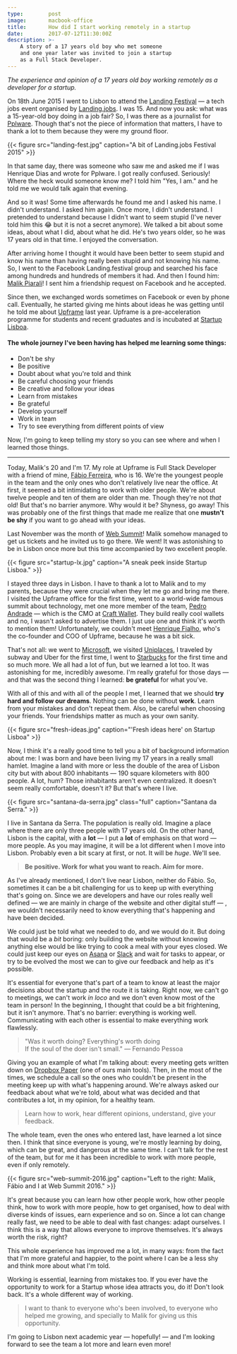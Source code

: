 ```yaml
---
type:        post
image:       macbook-office
title:       How did I start working remotely in a startup
date:        2017-07-12T11:30:00Z
description: >-
    A story of a 17 years old boy who met someone
    and one year later was invited to join a startup
    as a Full Stack Developer.
---
```


_The experience and opinion of a 17 years old boy working remotely as a developer for a startup._

On 18th June 2015 I went to Lisbon to attend the [Landing
Festival](https://festival.landing.jobs/) — a tech jobs event organised by
[Landing.jobs](https://landing.jobs/). I was 15. And now you ask: what was a
15-year-old boy doing in a job fair? So, I was there as a journalist for
[Pplware](http://pplware.sapo.pt/). Though that's not the piece of information
that matters, I have to thank a lot to them because they were my ground floor.

{{< figure
    src="landing-fest.jpg"
    caption="A bit of Landing.jobs Festival 2015" >}}

In that same day, there was someone who saw me and asked me if I was Henrique
Dias and wrote for Pplware. I got really confused. Seriously! Where the heck
would someone know me? I told him "Yes, I am." and he told me we would talk
again that evening.

And so it was! Some time afterwards he found me and I asked his name. I didn't
understand. I asked him again. Once more, I didn't understand. I pretended to
understand because I didn't want to seem stupid (I've never told him this 😂 but
it is not a secret anymore). We talked a bit about some ideas, about what I did,
about what he did. He's two years older, so he was 17 years old in that time. I
enjoyed the conversation.

After arriving home I thought it would have been better to seem stupid and know
his name than having really been stupid and not knowing his name. So, I went to
the Facebook Landing.festival group and searched his face among hundreds and
hundreds of members it had. And then I found him: [Malik
Piarali](https://www.linkedin.com/in/malikpiarali/)! I sent him a friendship
request on Facebook and he accepted.

Since then, we exchanged words sometimes on Facebook or even by phone call.
Eventually, he started giving me hints about ideas he was getting until he told
me about [Upframe](https://upframe.xyz/) last year. Upframe is a
pre-acceleration programme for students and recent graduates and is incubated at
[Startup Lisboa](http://www.startuplisboa.com/).

#### The whole journey I've been having has helped me **learning some things**:

* Don't be shy
* Be positive
* Doubt about what you're told and think
* Be careful choosing your friends
* Be creative and follow your ideas
* Learn from mistakes
* Be grateful
* Develop yourself
* Work in team
* Try to see everything from different points of view

Now, I'm going to keep telling my story so you can see where and when I learned
those things.

*****

Today, Malik's 20 and I'm 17. My role at Upframe is Full Stack Developer with a
friend of mine, [Fábio Ferreira](https://www.linkedin.com/in/fabiocferreira/),
who is 16. We're the youngest people in the team and the only ones who don't
relatively live near the office. At first, it seemed a bit intimidating to work
with older people. We're about twelve people and ten of them are older than me.
Though they're not *that* old! But that's no barrier anymore. Why would it be?
Shyness, go away! This was probably one of the first things that made me realize
that one **mustn't be shy** if you want to go ahead with your ideas.

Last November was the month of [Web Summit](https://websummit.com/)! Malik
somehow managed to get us tickets and he invited us to go there. We went! It was
astonishing to be in Lisbon once more but this time accompanied by two excellent
people.

{{< figure
    src="startup-lx.jpg"
    caption="A sneak peek inside Startup Lisboa." >}}

I stayed three days in Lisbon. I have to thank a lot to Malik and to my parents,
because they were crucial when they let me go and bring me there. I visited the
Upframe office for the first time, went to a world-wide famous summit about
technology, met one more member of the team, [Pedro
Andrade](https://medium.com/u/534dde713f55) — which is the CMO at [Craft
Wallet](https://craft-wallet.com/). They build really cool wallets and no, I
wasn't asked to advertise them. I just use one and think it's worth to mention
them! Unfortunately, we couldn't meet [Henrique
Fialho](https://medium.com/u/1e66c112f4ce), who's the co-founder and COO of
Upframe, because he was a bit sick.

That's not all: we went to [Microsoft](https://www.microsoft.com/pt-pt/), we
visited [Uniplaces](https://www.uniplaces.com/), I traveled by subway and Uber
for the first time, I went to [Starbucks](http://www.starbucks.pt/) for the
first time and so much more. We all had a lot of fun, but we learned a lot too.
It was astonishing for me, incredibly awesome. I'm really grateful for those
days — and that was the second thing I learned: **be grateful** for what you've.

With all of this and with all of the people I met, I learned that we should
**try hard and follow our dreams**. Nothing can be done without **work**. Learn
from your mistakes and don't repeat them. Also, be careful when choosing your
friends. Your friendships matter as much as your own sanity.

{{< figure
    src="fresh-ideas.jpg"
    caption="'Fresh ideas here' on Startup Lisboa" >}}

Now, I think it's a really good time to tell you a bit of background information
about me: I was born and have been living my 17 years in a really small hamlet.
Imagine a land with more or less the double of the area of Lisbon city but with
about 800 inhabitants — 190 square kilometers with 800 people. A lot, hum? Those
inhabitants aren't even centralized. It doesn't seem really comfortable, doesn't
it? But that's where I live.

{{< figure
    src="santana-da-serra.jpg"
    class="full"
    caption="Santana da Serra." >}}

I live in Santana da Serra. The population is really old. Imagine a place where
there are only three people with 17 years old. On the other hand, Lisbon is the
capital, with a **lot** — I put a **lot** of emphasis on that word — more
people. As you may imagine, it will be a lot different when I move into Lisbon.
Probably even a bit scary at first, or not. It will be *huge*. We'll see.

> **Be positive. Work for what you want to reach. Aim for more.**

As I've already mentioned, I don't live near Lisbon, neither do Fábio. So,
sometimes it can be a bit challenging for us to keep up with everything that's
going on. Since we are developers and have our roles really well defined — we
are mainly in charge of the website and other digital stuff — , we wouldn't
necessarily need to know everything that's happening and have been decided.

We could just be told what we needed to do, and we would do it. But doing that
would be a *bit* boring: only building the website without knowing anything else
would be like trying to cook a meal with your eyes closed. We could just keep
our eyes on [Asana](https://asana.com/) or [Slack](https://slack.com/) and wait
for tasks to appear, or try to be evolved the most we can to give our feedback
and help as it's possible.

It's essential for everyone that's part of a team to know at least the major
decisions about the startup and the route it is taking. Right now, we can't go
to meetings, we can't work *in loco* and we don't even know most of the team in
person! In the beginning, I thought that could be a bit frightening, but it
isn't anymore. That's no barrier: everything is working well. Communicating with
each other is essential to make everything work flawlessly.

> "Was it worth doing? Everything's worth doing<br> If the soul of the doer isn't
> small." — Fernando Pessoa

Giving you an example of what I'm talking about: every meeting gets written down
on [Dropbox Paper](https://www.dropbox.com/paper) (one of ours main tools).
Then, in the most of the times, we schedule a call so the ones who couldn't be
present in the meeting keep up with what's happening around. We're always asked
our feedback about what we're told, about what was decided and that contributes
a lot, in my opinion, for a healthy team.

> Learn how to work, hear different opinions, understand, give your feedback.

The whole team, even the ones who entered last, have learned a lot since then. I
think that since everyone is young, we're mostly learning by doing, which can be
great, and dangerous at the same time. I can't talk for the rest of the team,
but for me it has been incredible to work with more people, even if only
remotely.

{{< figure
    src="web-summit-2016.jpg"
    caption="Left to the right: Malik, Fábio and I at Web Summit 2016." >}}

It's great because you can learn how other people work, how other people think,
how to work with more people, how to get organised, how to deal with diverse
kinds of issues, earn experience and so on. Since a lot can change really fast,
we need to be able to deal with fast changes: adapt ourselves. I think this is a
way that allows everyone to improve themselves. It's always worth the risk,
right?

This whole experience has improved me a lot, in many ways: from the fact that
I'm more grateful and happier, to the point where I can be a less shy and think
more about what I'm told.

Working is essential, learning from mistakes too. If you ever have the
opportunity to work for a Startup whose idea attracts you, do it! Don't look
back. It's a whole different way of working.

> I want to thank to everyone who's been involved, to everyone who helped me
> growing, and specially to Malik for giving us this opportunity.

I'm going to Lisbon next academic year — hopefully! — and I'm looking forward to
see the team a lot more and learn even more!
